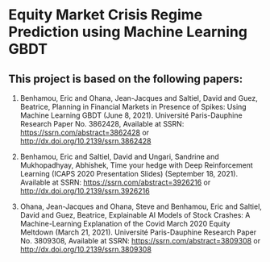# Equity Market Crisis Regime Prediction using Machine Learning GBDT


## This project is based on the following papers:

1. Benhamou, Eric and Ohana, Jean-Jacques and Saltiel, David and Guez, Beatrice, Planning in Financial Markets in Presence of Spikes: Using Machine Learning GBDT (June 8, 2021). Université Paris-Dauphine Research Paper No. 3862428, Available at SSRN: https://ssrn.com/abstract=3862428 or http://dx.doi.org/10.2139/ssrn.3862428

1. Benhamou, Eric and Saltiel, David and Ungari, Sandrine and Mukhopadhyay, Abhishek, Time your hedge with Deep Reinforcement Learning (ICAPS 2020 Presentation Slides) (September 18, 2021). Available at SSRN: https://ssrn.com/abstract=3926216 or http://dx.doi.org/10.2139/ssrn.3926216

1. Ohana, Jean-Jacques and Ohana, Steve and Benhamou, Eric and Saltiel, David and Guez, Beatrice, Explainable AI Models of Stock Crashes: A Machine-Learning Explanation of the Covid March 2020 Equity Meltdown (March 21, 2021). Université Paris-Dauphine Research Paper No. 3809308, Available at SSRN: https://ssrn.com/abstract=3809308 or http://dx.doi.org/10.2139/ssrn.3809308
